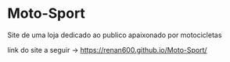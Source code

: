 # Moto-Sport
 Site de uma loja dedicado ao publico apaixonado por motocicletas

link do site a seguir -> https://renan600.github.io/Moto-Sport/
